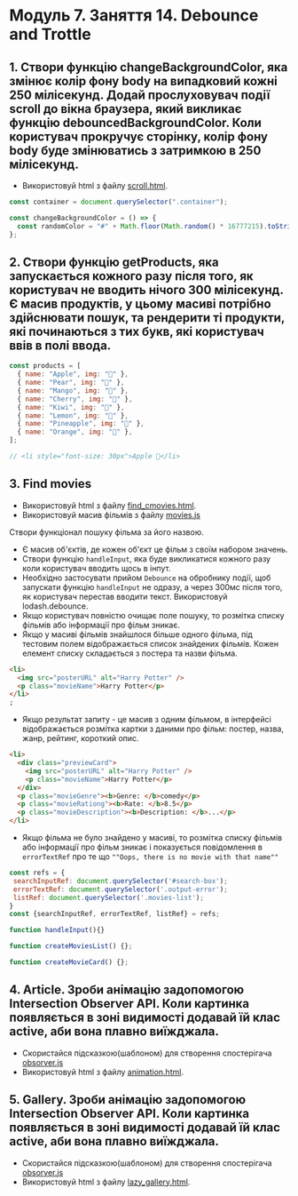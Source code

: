 # Модуль 7. Заняття 14. Debounce and Trottle

## 1. Створи функцію changeBackgroundColor, яка змінює колір фону body на випадковий кожні 250 мілісекунд. Додай прослуховувач події scroll до вікна браузера, який викликає функцію debouncedBackgroundColor. Коли користувач прокручує сторінку, колір фону body буде змінюватись з затримкою в 250 мілісекунд.

- Використовуй html з файлу [scroll.html](./scroll.html).

```js
const container = document.querySelector(".container");

const changeBackgroundColor = () => {
  const randomColor = "#" + Math.floor(Math.random() * 16777215).toString(16);
};
```

## 2. Створи функцію getProducts, яка запускається кожного разу після того, як користувач не вводить нічого 300 мілісекунд. Є масив продуктів, у цьому масиві потрібно здійснювати пошук, та рендерити ті продукти, які починаються з тих букв, які користувач ввів в полі ввода.

```js
const products = [
  { name: "Apple", img: "🍎" },
  { name: "Pear", img: "🍐" },
  { name: "Mango", img: "🥭" },
  { name: "Cherry", img: "🍒" },
  { name: "Kiwi", img: "🥝" },
  { name: "Lemon", img: "🍋" },
  { name: "Pineapple", img: "🍍" },
  { name: "Orange", img: "🍊" },
];

// <li style="font-size: 30px">Apple 🍎</li>
```

## 3. Find movies

- Використовуй html з файлу [find_cmovies.html](./find_movies.html).
- Використовуй масив фільмів з файлу [movies.js](./movies.js)

Створи функціонал пошуку фільма за його назвою.

- Є масив об'єктів, де кожен об'єкт це фільм з своїм набором значень.
- Створи функцію `handleInput`, яка буде викликатися кожного разу коли користувач вводить щось в інпут.
- Необхідно застосувати прийом `Debounce` на обробнику події, щоб запускати функцію `handleInput` не одразу, а через 300мс після того, як користувач перестав вводити текст. Використовуй lodash.debounce.
- Якщо користувач повністю очищає поле пошуку, то розмітка списку фільмів або інформації про фільм зникає.
- Якщо у масиві фільмів знайшлося більше одного фільма, під тестовим полем відображається список знайдених фільмів. Кожен елемент списку складається з постера та назви фільма.

```html
<li>
  <img src="posterURL" alt="Harry Potter" />
  <p class="movieName">Harry Potter</p>
</li>
;
```

- Якщо результат запиту - це масив з одним фільмом, в інтерфейсі відображається розмітка картки з даними про фільм: постер, назва, жанр, рейтинг, короткий опис.

```html
<li>
  <div class="previewCard">
    <img src="posterURL" alt="Harry Potter" />
    <p class="movieName">Harry Potter</p>
  </div>
  <p class="movieGenre"><b>Genre: </b>comedy</p>
  <p class="movieRationg"><b>Rate: </b>8.5</p>
  <p class="movieDescription"><b>Description: </b>...</p>
</li>
```

- Якщо фільма не було знайдено у масиві, то розмітка списку фільмів або інформації про фільм зникає і показується повідомлення в `errorTextRef` про те що `""Oops, there is no movie with that name""`

```js
const refs = {
 searchInputRef: document.querySelector('#search-box');
 errorTextRef: document.querySelector('.output-error');
 listRef: document.querySelector('.movies-list');
}
const {searchInputRef, errorTextRef, listRef} = refs;

function handleInput(){}

function createMoviesList() {};

function createMovieCard() {};
```

## 4. Article. Зроби анімацію задопомогою Intersection Observer API. Коли картинка появляється в зоні видимості додавай їй клас active, аби вона плавно виїжджала.

- Скористайся підсказкою(шаблоном) для створення спостерігача [obsorver.js](./obsorver.js)
- Використовуй html з файлу [animation.html](./animation.html).

## 5. Gallery. Зроби анімацію задопомогою Intersection Observer API. Коли картинка появляється в зоні видимості додавай їй клас active, аби вона плавно виїжджала.

- Скористайся підсказкою(шаблоном) для створення спостерігача [obsorver.js](./obsorver.js)
- Використовуй html з файлу [lazy_gallery.html](./lazy_gallery.html).
